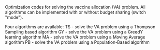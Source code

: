 Optimization codes for solving the vaccine allocation (VA) problem. All algorithms can be implemented with or without budget sharing (switch "mode").

Four algorithms are available:
    TS - solve the VA problem using a Thompson Sampling based algorithm
    GY - solve the VA problem using a GreedY learning algorithm 
    MA - solve the VA problem using a Moving Average algorithm 
    PB - solve the VA problem using a Population-Based algorithm
